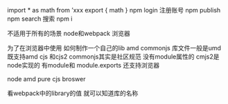 import * as math from ’xxx
export {
	math
}
npm login
注册账号
npm publish
npm search 搜索
npm i 

不适用于所有的场景
node和webpack
浏览器

为了在浏览器中使用 如何制作一个自己的lib
amd
commonjs
库文件一般是umd 既支持amd cjs 和cjs2
commonjs其实是社区规范 没有module属性的
cmjs2是node实现的 有module和 module.exports
还支持浏览器

node
amd
pure cjs
broswer

看webpack中的library的值
就可以知道库的名称